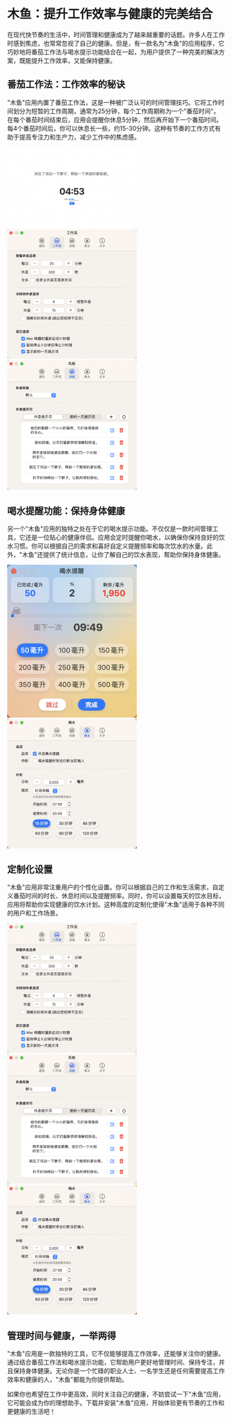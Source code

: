 # 木鱼：提升工作效率与健康的完美结合

在现代快节奏的生活中，时间管理和健康成为了越来越重要的话题。许多人在工作时感到焦虑，也常常忽视了自己的健康。但是，有一款名为"木鱼"的应用程序，它巧妙地将番茄工作法与喝水提示功能结合在一起，为用户提供了一种完美的解决方案，既能提升工作效率，又能保持健康。

## 番茄工作法：工作效率的秘诀

"木鱼"应用内置了番茄工作法，这是一种被广泛认可的时间管理技巧。它将工作时间划分为短暂的工作周期，通常为25分钟，每个工作周期称为一个"番茄时间"。在每个番茄时间结束后，应用会提醒你休息5分钟，然后再开始下一个番茄时间。每4个番茄时间后，你可以休息长一些，约15-30分钟。这种有节奏的工作方式有助于提高专注力和生产力，减少工作中的焦虑感。

<div style="display:inline-block">
    <img src="./assets/break_view.png" alert="休息提醒" width="300" />
    <img src="./assets/workflow_setting.png" alert="工作流设置" width="300" />
    <img src="./assets/style_setting.png" alert="风格设置" width="300" />
</div>

## 喝水提醒功能：保持身体健康

另一个"木鱼"应用的独特之处在于它的喝水提示功能。不仅仅是一款时间管理工具，它还是一位贴心的健康伴侣。应用会定时提醒你喝水，以确保你保持良好的饮水习惯。你可以根据自己的需求和喜好自定义提醒频率和每次饮水的水量。此外，"木鱼"还提供了统计信息，让你了解自己的饮水表现，帮助你保持身体健康。

<div style="display:inline-block">
    <img src="./assets/drink_view.png" alert="喝水提醒" width="300" />
    <img src="./assets/drink_setting.png" alert="喝水提醒设置" width="300" />
</div>

## 定制化设置

"木鱼"应用非常注重用户的个性化设置。你可以根据自己的工作和生活需求，自定义番茄时间的时长、休息时间以及提醒频率。同时，你可以设置每天的饮水目标，应用将帮助你实现健康的饮水计划。这种高度的定制化使得"木鱼"适用于各种不同的用户和工作场景。

<div style="display:inline-block">
    <img src="./assets/workflow_setting.png" alert="工作流设置" width="300" />
    <img src="./assets/style_setting.png" alert="风格设置" width="300" />
    <img src="./assets/drink_setting.png" alert="喝水提醒设置" width="300" />
</div>

## 管理时间与健康，一举两得

"木鱼"应用是一款独特的工具，它不仅能够提高工作效率，还能够关注你的健康。通过结合番茄工作法和喝水提示功能，它帮助用户更好地管理时间、保持专注，并且保持身体健康。无论你是一个忙碌的职业人士、一名学生还是任何需要提高工作效率和健康的人，"木鱼"都能为你提供帮助。

如果你也希望在工作中更高效，同时关注自己的健康，不妨尝试一下"木鱼"应用，它可能会成为你的理想助手。下载并安装"木鱼"应用，开始体验更有节奏的工作和更健康的生活吧！
